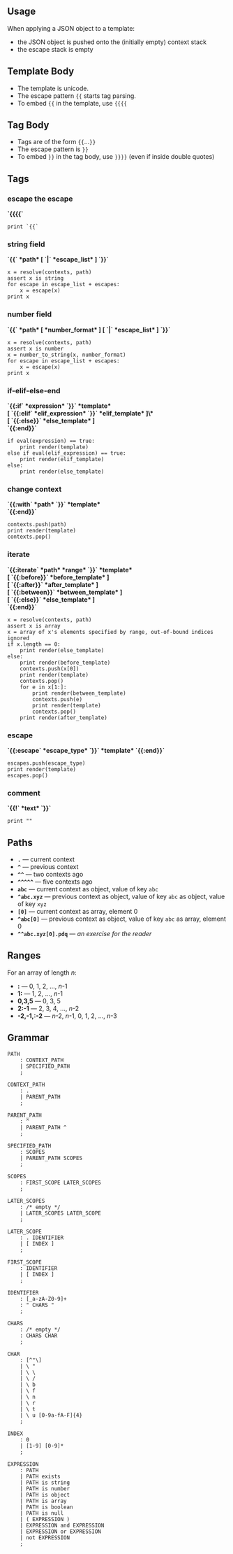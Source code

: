 ## Usage

When applying a JSON object to a template:

* the JSON object is pushed onto the (initially empty) context stack
* the escape stack is empty

## Template Body

* The template is unicode.
* The escape pattern `{{` starts tag parsing.
* To embed `{{` in the template, use `{{{{`

## Tag Body

* Tags are of the form `{{`...`}}`
* The escape pattern is `}}`
* To embed `}}` in the tag body, use `}}}}` (even if inside double quotes)

## Tags

### escape the escape

<b>
`{{{{`
</b>

    print `{{`

### string field

<b>
`{{` *path* [ `|` *escape_list* ] `}}`
</b>

    x = resolve(contexts, path)
    assert x is string
    for escape in escape_list + escapes:
        x = escape(x)
    print x

### number field

<b>
`{{` *path* [ *number_format* ] [ `|` *escape_list* ] `}}`
</b>

    x = resolve(contexts, path)
    assert x is number
    x = number_to_string(x, number_format)
    for escape in escape_list + escapes:
        x = escape(x)
    print x


### if-elif-else-end

<b>
`{{:if` *expression* `}}` *template* <br>
[ `{{:elif` *elif_expression* `}}` *elif_template* ]\*<br>
[ `{{:else}}` *else_template* ]<br>
`{{:end}}`
</b>

    if eval(expression) == true:
        print render(template)
    else if eval(elif_expression) == true:
        print render(elif_template)
    else:
        print render(else_template)


### change context

<b>
`{{:with` *path* `}}` *template*<br>
`{{:end}}`
</b>

    contexts.push(path)
    print render(template)
    contexts.pop()


### iterate

<b>
`{{:iterate` *path* *range* `}}` *template*<br>
[ `{{:before}}` *before_template* ]<br>
[ `{{:after}}` *after_template* ]<br>
[ `{{:between}}` *between_template* ]<br>
[ `{{:else}}` *else_template* ]<br>
`{{:end}}`
</b>

    x = resolve(contexts, path)
    assert x is array
    x = array of x's elements specified by range, out-of-bound indices ignored
    if x.length == 0:
        print render(else_template)
    else:
        print render(before_template)
        contexts.push(x[0])
        print render(template)
        contexts.pop()
        for e in x[1:]:
            print render(between_template)
            contexts.push(e)
            print render(template)
            contexts.pop()
        print render(after_template)


### escape

<b>
`{{:escape` *escape_type* `}}` *template* `{{:end}}`
</b>

    escapes.push(escape_type)
    print render(template)
    escapes.pop()


### comment

<b>
`{{!` *text* `}}`
</b>

    print ""


## Paths

* **`.`** &mdash; current context
* **`^`** &mdash; previous context
* **`^^`** &mdash; two contexts ago
* **`^^^^^`** &mdash; five contexts ago
* **`abc`** &mdash; current context as object, value of key `abc`
* **`^abc.xyz`** &mdash; previous context as object, value of key `abc` as object, value of key `xyz`
* **`[0]`** &mdash; current context as array, element 0
* **`^abc[0]`** &mdash; previous context as object, value of key `abc` as array, element 0
* **`^^abc.xyz[0].pdq`** &mdash; *an exercise for the reader*


## Ranges

For an array of length *n*:

* **:** &mdash; 0, 1, 2, ..., *n*-1
* **1:** &mdash; 1, 2, ..., *n*-1
* **0,3,5** &mdash; 0, 3, 5
* **2:-1** &mdash; 2, 3, 4, ..., *n*-2
* **-2,-1,:-2** &mdash; *n*-2, *n*-1, 0, 1, 2, ..., *n*-3

## Grammar

    PATH
        : CONTEXT_PATH
        | SPECIFIED_PATH
        ;

    CONTEXT_PATH
        : .
        | PARENT_PATH
        ;

    PARENT_PATH
        : ^
        | PARENT_PATH ^
        ;

    SPECIFIED_PATH
        : SCOPES
        | PARENT_PATH SCOPES
        ;

    SCOPES
        : FIRST_SCOPE LATER_SCOPES
        ;

    LATER_SCOPES
        : /* empty */
        | LATER_SCOPES LATER_SCOPE
        ;

    LATER_SCOPE
        : . IDENTIFIER
        | [ INDEX ]
        ;

    FIRST_SCOPE
        : IDENTIFIER
        | [ INDEX ]
        ;

    IDENTIFIER
        : [_a-zA-Z0-9]+
        : " CHARS "
        ;

    CHARS
        : /* empty */
        : CHARS CHAR
        ;

    CHAR
        : [^"\]
        | \ "
        | \ \
        | \ /
        | \ b
        | \ f
        | \ n
        | \ r
        | \ t
        | \ u [0-9a-fA-F]{4}
        ;

    INDEX
        : 0
        | [1-9] [0-9]*
        ;

    EXPRESSION
        : PATH
        | PATH exists
        | PATH is string
        | PATH is number
        | PATH is object
        | PATH is array
        | PATH is boolean
        | PATH is null
        | ( EXPRESSION )
        | EXPRESSION and EXPRESSION
        | EXPRESSION or EXPRESSION
        | not EXPRESSION
        ;


